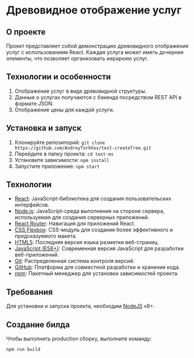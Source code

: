 # Древовидное отображение услуг

## О проекте

Проект представляет собой демонстрацию древовидного отображения услуг с использованием React. Каждая услуга может иметь дочерние элементы, что позволяет организовать иерархию услуг.

## Технологии и особенности

1. Отображение услуг в виде древовидной структуры.
2. Данные о услугах получаются с бэкенда посредством REST API в формате JSON.
3. Отображение цены для каждой услуги.

## Установка и запуск

1. Клонируйте репозиторий: `git clone https://github.com/AndreyTorkhov/test-createTree.git`
2. Перейдите в папку проекта: `cd test-ms`
3. Установите зависимости: `npm install`
4. Запустите приложение: `npm start`

## Технологии

- [React](https://reactjs.org/): JavaScript-библиотека для создания пользовательских интерфейсов.
- [Node.js](https://nodejs.org/): JavaScript-среда выполнения на стороне сервера, используемая для создания серверных приложений.
- [React Router](https://reactrouter.com/): Навигация для приложений React.
- [CSS Flexbox](https://developer.mozilla.org/en-US/docs/Web/CSS/CSS_Flexible_Box_Layout): CSS-модуль для создания более эффективного и предсказуемого макета.
- [HTML5](https://developer.mozilla.org/en-US/docs/Web/Guide/HTML/HTML5): Последняя версия языка разметки веб-страниц.
- [JavaScript (ES6+)](https://developer.mozilla.org/en-US/docs/Web/JavaScript): Современная версия JavaScript для разработки веб-приложений.
- [Git](https://git-scm.com/): Распределенная система контроля версий.
- [GitHub](https://github.com/): Платформа для совместной разработки и хранения кода.
- [npm](https://www.npmjs.com/): Пакетный менеджер для установки зависимостей проекта.

## Требования

Для установки и запуска проекта, необходим [NodeJS](https://nodejs.org/) v8+.

## Создание билда

Чтобы выполнить production сборку, выполните команду:

```sh
npm run build
```
